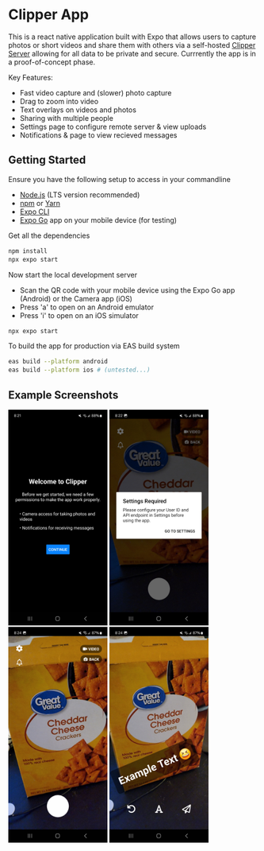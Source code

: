 # Clipper App

This is a react native application built with Expo that allows users to capture photos or short videos and share them with others via a self-hosted [Clipper Server](https://github.com/clipper-camera/clipper-server) allowing for all data to be private and secure. Currrently the app is in a proof-of-concept phase. 


Key Features:
- Fast video capture and (slower) photo capture
- Drag to zoom into video
- Text overlays on videos and photos
- Sharing with multiple people
- Settings page to configure remote server & view uploads
- Notifications & page to view recieved messages



## Getting Started

Ensure you have the following setup to access in your commandline

- [Node.js](https://nodejs.org/) (LTS version recommended)
- [npm](https://www.npmjs.com/) or [Yarn](https://yarnpkg.com/)
- [Expo CLI](https://docs.expo.dev/get-started/installation/)
- [Expo Go](https://expo.dev/client) app on your mobile device (for testing)


Get all the dependencies
```bash
npm install
npx expo start
```

Now start the local development server
- Scan the QR code with your mobile device using the Expo Go app (Android) or the Camera app (iOS)
- Press 'a' to open on an Android emulator
- Press 'i' to open on an iOS simulator

```bash
npx expo start
```

To build the app for production via EAS build system

```bash
eas build --platform android
eas build --platform ios # (untested...)
```


## Example Screenshots

<img src="docs/Screenshot_20250511_202140_clipper-app.jpg" alt="screenshot 1" width="200"/> <img src="docs/Screenshot_20250511_202211_clipper-app.jpg" alt="screenshot 2" width="200"/> <img src="docs/Screenshot_20250511_202401_clipper-app.jpg" alt="screenshot 3" width="200"/> <img src="docs/Screenshot_20250511_202451_clipper-app.jpg" alt="screenshot 4" width="200"/>


